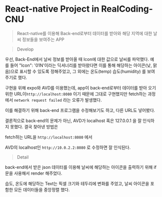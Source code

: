 # React-native Project in RealCoding-CNU

> React-native를 이용해 Back-end로부터 데이터를 받아와 해당 지역에 대한 날씨 정보들을 보여주는 APP



> Develop

우선, Back-End에서 날씨 정보를 받아올 때 Icon에 대한 값으로 날씨를 파악했다. 예를 들어 "Icon": '01N'이라는 딕셔너리를 받아왔다면 이를 통해 해당하는 아이콘(낮, 맑음)으로 표시할 수 있도록 정해주었고, 그 외에는 온도(temp) 습도(humidity) 를 보여주기로 했다.

구현을 위해 expo와 AVD를 이용했는데, app이 back-end로부터 데이터를 받아 오기 위한 URL이`http://localhost:8080` 이기 때문에 그대로 구현했지만 fetch하는 과정에서 `network request failed` 라는 오류가 발생했다.

이를 해결하기 위해 back-end 프로그램을 수정해보기도 하고, 다른 URL도 넣어봤다.

결론적으로 back-end의 문제가 아닌, AVD가 localhost 혹은 127.0.0.1 을 잘 인식하지 못했다. 결국 찾아낸 방법은

fetch하는 URL을 `http://localhost:8080` 에서 

AVD의 localhost인 `http://10.0.2.2:8080` 로 수정하면 잘 인식된다.



> Detail

back-end에서 받은 json 데이터를 이용해 날씨에 해당하는 아이콘을 출력하기 위해 if문을 사용해서 render 해주었다.

습도, 온도에 해당하는 Text는 픽셀 크기와 테두리에 변화를 주었고, 날씨 아이콘을 포함한 모든 데이터들을 중앙정렬 했다.
